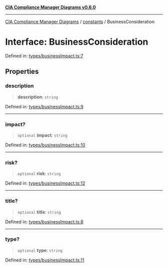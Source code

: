 [**CIA Compliance Manager Diagrams v0.6.0**](../../README.md)

***

[CIA Compliance Manager Diagrams](../../modules.md) / [constants](../README.md) / BusinessConsideration

# Interface: BusinessConsideration

Defined in: [types/businessImpact.ts:7](https://github.com/step-security-bot/cia-compliance-manager/blob/8fd9c10973b52d0d78d7f90b0376987bfdcead6f/src/types/businessImpact.ts#L7)

## Properties

### description

> **description**: `string`

Defined in: [types/businessImpact.ts:9](https://github.com/step-security-bot/cia-compliance-manager/blob/8fd9c10973b52d0d78d7f90b0376987bfdcead6f/src/types/businessImpact.ts#L9)

***

### impact?

> `optional` **impact**: `string`

Defined in: [types/businessImpact.ts:10](https://github.com/step-security-bot/cia-compliance-manager/blob/8fd9c10973b52d0d78d7f90b0376987bfdcead6f/src/types/businessImpact.ts#L10)

***

### risk?

> `optional` **risk**: `string`

Defined in: [types/businessImpact.ts:12](https://github.com/step-security-bot/cia-compliance-manager/blob/8fd9c10973b52d0d78d7f90b0376987bfdcead6f/src/types/businessImpact.ts#L12)

***

### title?

> `optional` **title**: `string`

Defined in: [types/businessImpact.ts:8](https://github.com/step-security-bot/cia-compliance-manager/blob/8fd9c10973b52d0d78d7f90b0376987bfdcead6f/src/types/businessImpact.ts#L8)

***

### type?

> `optional` **type**: `string`

Defined in: [types/businessImpact.ts:11](https://github.com/step-security-bot/cia-compliance-manager/blob/8fd9c10973b52d0d78d7f90b0376987bfdcead6f/src/types/businessImpact.ts#L11)
